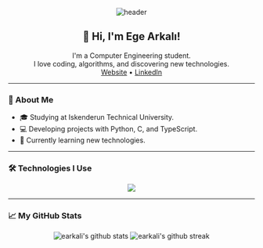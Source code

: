 <p align="center">
  <img src="https://capsule-render.vercel.app/api?type=waving&color=0a3cff,2575fc&height=180&section=header&text=Ege%20Arkalı&fontSize=40&fontAlignY=35&desc=👾%20Computer%20Engineer%20%7C%20Turkey&descAlignY=60&descAlign=62" alt="header"/>
</p>

<h2 align="center">👋 Hi, I'm Ege Arkalı!</h2>
<p align="center">
  I'm a Computer Engineering student.<br>
  I love coding, algorithms, and discovering new technologies.<br>
  <a href="https://arkali.com.tr" target="_blank">Website</a> •
  <a href="https://www.linkedin.com/in/earkali" target="_blank">LinkedIn</a>
</p>

---

### 🚀 About Me
- 🎓 Studying at Iskenderun Technical University.
- 💻 Developing projects with Python, C, and TypeScript.
- 🌱 Currently learning new technologies.

---

### 🛠️ Technologies I Use
<p align="center">
  <img src="https://skillicons.dev/icons?i=python,typescript,react,git,linux,c" />
</p>

---

### 📈 My GitHub Stats
<p align="center">
  <img src="https://github-readme-stats.vercel.app/api?username=earkali&show_icons=true&theme=radical" alt="earkali's github stats" />
  <img src="https://github-readme-streak-stats.herokuapp.com/?user=earkali&theme=radical" alt="earkali's github streak" />
</p>
